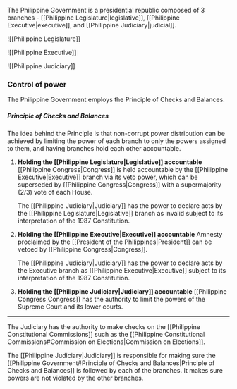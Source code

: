 The Philippine Government is a presidential republic composed of 3 branches - [[Philippine Legislature|legislative]], [[Philippine Executive|executive]], and [[Philippine Judiciary|judicial]].

![[Philippine Legislature]]

![[Philippine Executive]]

![[Philippine Judiciary]]

### Control of power
The Philippine Government employs the Principle of Checks and Balances.

##### Principle of Checks and Balances
The idea behind the Principle is that non-corrupt power distribution can be achieved by limiting the power of each branch to only the powers assigned to them, and having branches hold each other accountable.

1. **Holding the [[Philippine Legislature|Legislative]] accountable**
	[[Philippine Congress|Congress]] is held accountable by the [[Philippine Executive|Executive]] branch via its veto power, which can be superseded by [[Philippine Congress|Congress]] with a supermajority (2/3) vote of each House.
	
	The [[Philippine Judiciary|Judiciary]] has the power to declare acts by the [[Philippine Legislature|Legislative]] branch as invalid subject to its interpretation of the 1987 Constitution.

2. **Holding the [[Philippine Executive|Executive]] accountable**
	Amnesty proclaimed by the [[President of the Philippines|President]] can be vetoed by [[Philippine Congress|Congress]].

	The [[Philippine Judiciary|Judiciary]] has the power to declare acts by the Executive branch as [[Philippine Executive|Executive]] subject to its interpretation of the 1987 Constitution.

3. **Holding the [[Philippine Judiciary|Judiciary]] accountable**
	[[Philippine Congress|Congress]] has the authority to limit the powers of the Supreme Court and its lower courts.

---
The Judiciary has the authority to make checks on the [[Philippine Constitutional Commissions]] such as the [[Philippine Constitutional Commissions#Commission on Elections|Commission on Elections]].

The [[Philippine Judiciary|Judiciary]] is responsible for making sure the [[Philippine Government#Principle of Checks and Balances|Principle of Checks and Balances]] is followed by each of the branches. It makes sure powers are not violated by the other branches.